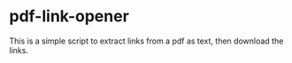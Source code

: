 # pdf-link-opener
This is a simple script to extract links from a pdf as text, then download the links.
